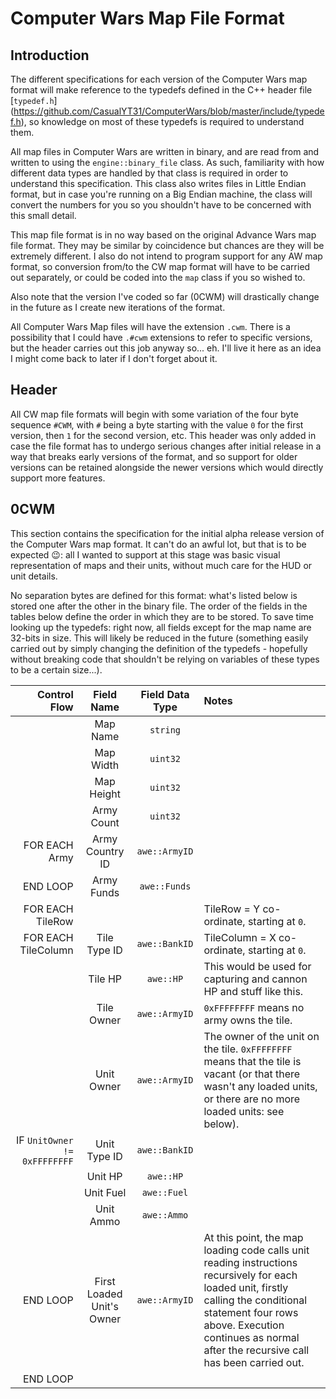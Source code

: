 # Computer Wars Map File Format

## Introduction

The different specifications for each version of the Computer Wars map
format will make reference to the typedefs defined in the C++ header file
[`typedef.h`]
(https://github.com/CasualYT31/ComputerWars/blob/master/include/typedef.h),
so knowledge on most of these typedefs is required to understand them.

All map files in Computer Wars are written in binary, and are read from and
written to using the `engine::binary_file` class. As such, familiarity with
how different data types are handled by that class is required in order to
understand this specification. This class also writes files in Little
Endian format, but in case you're running on a Big Endian machine, the
class will convert the numbers for you so you shouldn't have to be
concerned with this small detail.

This map file format is in no way based on the original Advance Wars map
file format. They may be similar by coincidence but chances are they will
be extremely different. I also do not intend to program support for any AW
map format, so conversion from/to the CW map format will have to be carried
out separately, or could be coded into the `map` class if you so wished to.

Also note that the version I've coded so far (0CWM) will drastically change
in the future as I create new iterations of the format.

All Computer Wars Map files will have the extension `.cwm`. There is a
possibility that I could have `.#cwm` extensions to refer to specific
versions, but the header carries out this job anyway so... eh. I'll live it
here as an idea I might come back to later if I don't forget about it.

## Header

All CW map file formats will begin with some variation of the four byte
sequence `#CWM`, with `#` being a byte starting with the value `0` for the
first version, then `1` for the second version, etc. This header was only
added in case the file format has to undergo serious changes after initial
release in a way that breaks early versions of the format, and so support
for older versions can be retained alongside the newer versions which
would directly support more features.

## 0CWM

This section contains the specification for the initial alpha release
version of the Computer Wars map format. It can't do an awful lot, but that
is to be expected :wink:: all I wanted to support at this stage was basic
visual representation of maps and their units, without much care for the
HUD or unit details.

No separation bytes are defined for this format: what's listed below is
stored one after the other in the binary file. The order of the fields in
the tables below define the order in which they are to be stored. To save
time looking up the typedefs: right now, all fields except for the map name
are 32-bits in size. This will likely be reduced in the future (something
easily carried out by simply changing the definition of the typedefs -
hopefully without breaking code that shouldn't be relying on variables of
these types to be a certain size...).

| Control Flow | Field Name | Field Data Type | Notes |
| ---: | :---: | :---: | :--- |
| | Map Name | `string` | |
| | Map Width | `uint32` | |
| | Map Height | `uint32` | |
| | Army Count | `uint32` | |
| FOR EACH Army | Army Country ID | `awe::ArmyID` | |
| END LOOP | Army Funds | `awe::Funds` | |
| FOR EACH TileRow | | | TileRow = Y co-ordinate, starting at `0`. |
| FOR EACH TileColumn | Tile Type ID | `awe::BankID` | TileColumn = X co-ordinate, starting at `0`. |
| | Tile HP | `awe::HP` | This would be used for capturing and cannon HP and stuff like this. |
| | Tile Owner | `awe::ArmyID` | `0xFFFFFFFF` means no army owns the tile. |
| | Unit Owner | `awe::ArmyID` | The owner of the unit on the tile. `0xFFFFFFFF` means that the tile is vacant (or that there wasn't any loaded units, or there are no more loaded units: see below). |
| IF `UnitOwner != 0xFFFFFFFF` | Unit Type ID | `awe::BankID` | |
| | Unit HP | `awe::HP` | |
| | Unit Fuel | `awe::Fuel` | |
| | Unit Ammo | `awe::Ammo` | |
| END LOOP | First Loaded Unit's Owner | `awe::ArmyID` | At this point, the map loading code calls unit reading instructions recursively for each loaded unit, firstly calling the conditional statement four rows above. Execution continues as normal after the recursive call has been carried out. |
| END LOOP | | | |